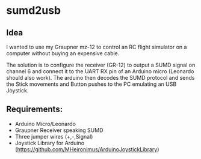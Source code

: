 # sumd2usb

## Idea
I wanted to use my Graupner mz-12 to control an RC flight simulator on a computer without buying an expensive cable.

The solution is to configure the receiver (GR-12) to output a SUMD signal on channel 6 and connect it to the UART RX pin of an Arduino micro (Leonardo should also work).
The arduino then decodes the SUMD protocol and sends the Stick movements and Button pushes to the PC emulating an USB Joystick.

## Requirements:
- Arduino Micro/Leonardo
- Graupner Receiver speaking SUMD
- Three jumper wires (+,-,Signal)
- Joystick Library for Arduino (https://github.com/MHeironimus/ArduinoJoystickLibrary)

